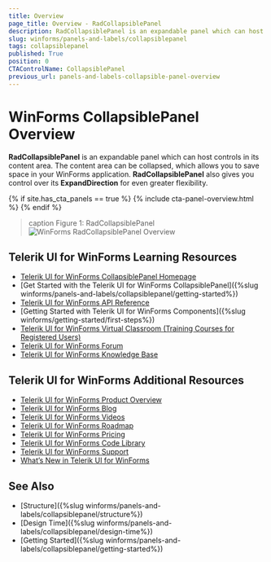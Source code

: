 ```yaml
---
title: Overview
page_title: Overview - RadCollapsiblePanel
description: RadCollapsiblePanel is an expandable panel which can host controls in its content area.
slug: winforms/panels-and-labels/collapsiblepanel
tags: collapsiblepanel
published: True
position: 0
CTAControlName: CollapsiblePanel
previous_url: panels-and-labels-collapsible-panel-overview
---
```


# WinForms CollapsiblePanel Overview

**RadCollapsiblePanel** is an expandable panel which can host controls in its content area. The content area can be collapsed, which allows you to save space in your WinForms application. **RadCollapsiblePanel** also gives you control over its **ExpandDirection** for even greater flexibility.

{% if site.has_cta_panels == true %}
{% include cta-panel-overview.html %}
{% endif %}

>caption Figure 1: RadCollapsiblePanel
![WinForms RadCollapsiblePanel Overview](images/panels-and-labels-collapsible-panel001.gif)


## Telerik UI for WinForms Learning Resources
* [Telerik UI for WinForms CollapsiblePanel Homepage](https://www.telerik.com/products/winforms/collapsablepanel.aspx)
* [Get Started with the Telerik UI for WinForms CollapsiblePanel]({%slug winforms/panels-and-labels/collapsiblepanel/getting-started%})
* [Telerik UI for WinForms API Reference](https://docs.telerik.com/devtools/winforms/api/)
* [Getting Started with Telerik UI for WinForms Components]({%slug winforms/getting-started/first-steps%})
* [Telerik UI for WinForms Virtual Classroom (Training Courses for Registered Users)](https://learn.telerik.com/learn/course/external/view/elearning/17/TelerikUIforWinForms) 
* [Telerik UI for WinForms Forum](https://www.telerik.com/forums/winforms)
* [Telerik UI for WinForms Knowledge Base](https://docs.telerik.com/devtools/winforms/knowledge-base)


## Telerik UI for WinForms Additional Resources
* [Telerik UI for WinForms Product Overview](https://www.telerik.com/products/winforms.aspx)
* [Telerik UI for WinForms Blog](https://www.telerik.com/blogs/desktop-winforms)
* [Telerik UI for WinForms Videos](https://www.telerik.com/videos/product/winforms)
* [Telerik UI for WinForms Roadmap](https://www.telerik.com/support/whats-new/winforms/roadmap)
* [Telerik UI for WinForms Pricing](https://www.telerik.com/purchase/individual/winforms.aspx)
* [Telerik UI for WinForms Code Library](https://www.telerik.com/support/code-library/winforms)
* [Telerik UI for WinForms Support](https://www.telerik.com/support/winforms)
* [What’s New in Telerik UI for WinForms](https://www.telerik.com/support/whats-new/winforms)

## See Also

* [Structure]({%slug winforms/panels-and-labels/collapsiblepanel/structure%})
* [Design Time]({%slug winforms/panels-and-labels/collapsiblepanel/design-time%})
* [Getting Started]({%slug winforms/panels-and-labels/collapsiblepanel/getting-started%})
